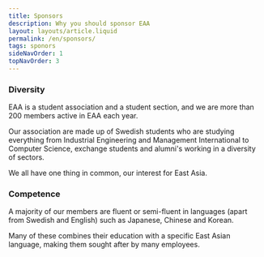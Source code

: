 ```yaml
---
title: Sponsors
description: Why you should sponsor EAA
layout: layouts/article.liquid
permalink: /en/sponsors/
tags: sponors 
sideNavOrder: 1
topNavOrder: 3
---
```


### Diversity

EAA is a student association and a student section, and we are more than 200 members active in EAA each year.

Our association are made up of Swedish students who are studying everything from Industrial Engineering and Management International to Computer Science, exchange students and alumni's working in a diversity of sectors.

We all have one thing in common, our interest for East Asia.

### Competence

A majority of our members are fluent or semi-fluent in languages (apart from Swedish and English) such as Japanese, Chinese and Korean.

Many of these combines their education with a specific East Asian language, making them sought after by many employees.